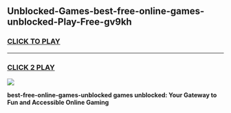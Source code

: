 
## Unblocked-Games-best-free-online-games-unblocked-Play-Free-gv9kh
<h3>
<a href="https://premium76.site?title=best-free-online-games-unblocked&ref=23A">CLICK TO PLAY</a></h3>
<hr>

<h3>
<a href="https://premium76.site?title=best-free-online-games-unblocked&ref=23A">CLICK 2 PLAY</a>
  
</h3>

<a href="https://premium76.site?title=best-free-online-games-unblocked&ref=23A"><img src="https://clearcache.store/games.png"></a>


**best-free-online-games-unblocked games unblocked: Your Gateway to Fun and Accessible Online Gaming**
